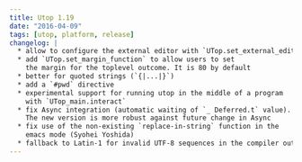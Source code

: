 ```yaml
---
title: Utop 1.19
date: "2016-04-09"
tags: [utop, platform, release]
changelog: |
  * allow to configure the external editor with `UTop.set_external_editor`
  * add `UTop.set_margin_function` to allow users to set
    the margin for the toplevel outcome. It is 80 by default
  * better for quoted strings (`{|...|}`)
  * add a `#pwd` directive
  * experimental support for running utop in the middle of a program
    with `UTop_main.interact`
  * fix Async integration (automatic waiting of `_ Deferred.t` value).
    The new version is more robust against future change in Async
  * fix use of the non-existing `replace-in-string` function in the
    emacs mode (Syohei Yoshida)
  * fallback to Latin-1 for invalid UTF-8 sequences in the compiler output
---
```


